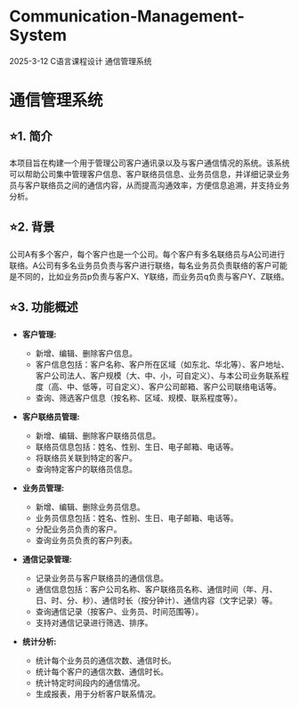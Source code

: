 # Communication-Management-System
2025-3-12 C语言课程设计
通信管理系统
# 通信管理系统

## ⭐1. 简介

本项目旨在构建一个用于管理公司客户通讯录以及与客户通信情况的系统。该系统可以帮助公司集中管理客户信息、客户联络员信息、业务员信息，并详细记录业务员与客户联络员之间的通信内容，从而提高沟通效率，方便信息追溯，并支持业务分析。

## ⭐2. 背景

公司A有多个客户，每个客户也是一个公司。每个客户有多名联络员与A公司进行联络。A公司有多名业务员负责与客户进行联络，每名业务员负责联络的客户可能是不同的，比如业务员p负责与客户X、Y联络，而业务员q负责与客户Y、Z联络。

## ⭐3. 功能概述

*   **客户管理:**
    *   新增、编辑、删除客户信息。
    *   客户信息包括：客户名称、客户所在区域（如东北、华北等）、客户地址、客户公司法人、客户规模（大、中、小，可自定义）、与本公司业务联系程度（高、中、低等，可自定义）、客户公司邮箱、客户公司联络电话等。
    *   查询、筛选客户信息（按名称、区域、规模、联系程度等）。

*   **客户联络员管理:**
    *   新增、编辑、删除客户联络员信息。
    *   联络员信息包括：姓名、性别、生日、电子邮箱、电话等。
    *   将联络员关联到特定的客户。
    *   查询特定客户的联络员信息。

*   **业务员管理:**
    *   新增、编辑、删除业务员信息。
    *   业务员信息包括：姓名、性别、生日、电子邮箱、电话等。
    *   分配业务员负责的客户。
    *   查询业务员负责的客户列表。

*   **通信记录管理:**
    *   记录业务员与客户联络员的通信信息。
    *   通信信息包括：客户公司名称、客户联络员名称、通信时间（年、月、日、时、分、秒）、通信时长（按分钟计）、通信内容（文字记录）等。
    *   查询通信记录（按客户、业务员、时间范围等）。
    *   支持对通信记录进行筛选、排序。

*   **统计分析:**
    *   统计每个业务员的通信次数、通信时长。
    *   统计每个客户的通信次数、通信时长。
    *   统计特定时间段内的通信情况。
    *   生成报表，用于分析客户联系情况。
